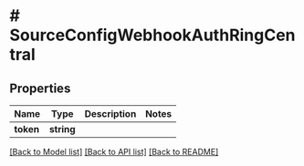 # # SourceConfigWebhookAuthRingCentral

## Properties

Name | Type | Description | Notes
------------ | ------------- | ------------- | -------------
**token** | **string** |  |

[[Back to Model list]](../../README.md#models) [[Back to API list]](../../README.md#endpoints) [[Back to README]](../../README.md)
